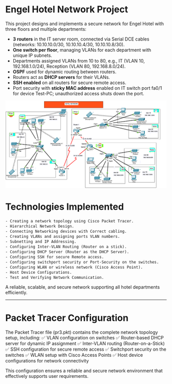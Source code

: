 

# Engel Hotel Network Project

This project designs and implements a secure network for Engel Hotel with three floors and multiple departments:

* **3 routers** in the IT server room, connected via Serial DCE cables (networks: 10.10.10.0/30, 10.10.10.4/30, 10.10.10.8/30).
* **One switch per floor**, managing VLANs for each department with unique IP subnets.
* Departments assigned VLANs from 10 to 80, e.g., IT (VLAN 10, 192.168.1.0/24), Reception (VLAN 80, 192.168.8.0/24).
* **OSPF** used for dynamic routing between routers.
* Routers act as **DHCP servers** for their VLANs.
* **SSH enabled** on all routers for secure remote access.
* Port security with **sticky MAC address** enabled on IT switch port fa0/1 for device Test-PC; unauthorized access shuts down the port.
  
 ![Netzwerkdiagramm](ciscopic3.png)




# Technologies Implemented

    - Creating a network topology using Cisco Packet Tracer.
    - Hierarchical Network Design.
    - Connecting Networking devices with Correct cabling.
    - Creating VLANs and assigning ports VLAN numbers.
    - Subnetting and IP Addressing.
    - Configuring Inter-VLAN Routing (Router on a stick).
    - Configuring DHCP Server (Router as the DHCP Server).
    - Configuring SSH for secure Remote access.
    - Configuring switchport security or Port-Security on the switches.
    - Configuring WLAN or wireless network (Cisco Access Point).
    - Host Device Configurations.
    - Test and Verifying Network Communication.

A reliable, scalable, and secure network supporting all hotel departments efficiently.

---


# Packet Tracer Configuration

The Packet Tracer file (pr3.pkt) contains the complete network topology setup, including:
✅ VLAN configuration on switches
✅ Router-based DHCP server for dynamic IP assignment
✅ Inter-VLAN routing (Router-on-a-Stick)
✅ SSH configuration for secure remote access
✅ Switchport security on the switches
✅ WLAN setup with Cisco Access Points
✅ Host device configurations for network connectivity

This configuration ensures a reliable and secure network environment that effectively supports user requirements.
